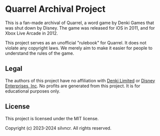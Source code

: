 # Quarrel Archival Project

This is a fan-made archival of Quarrel, a word game by Denki Games that was shut down by Disney. The game was released for iOS in 2011, and for Xbox Live Arcade in 2012.

This project serves as an unofficial "rulebook" for Quarrel. It does not violate any copyright laws. We merely aim to make it easier for people to understand the rules of the game.

## Legal

The authors of this project have no affiliation with [Denki Limited](https://www.denki.co.uk) or [Disney Enterprises, Inc](https://www.disney.com). No profits are generated from this project. It is for educational purposes only.

## License

This project is licensed under the MIT license.

Copyright (c) 2023-2024 silvncr. All rights reserved.

